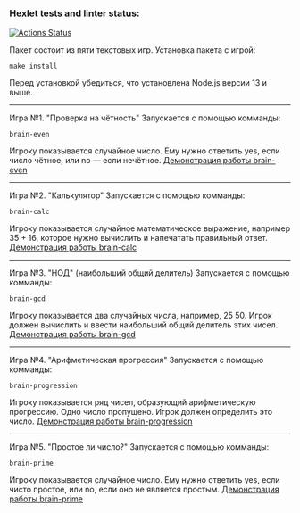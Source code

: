 ### Hexlet tests and linter status:
[![Actions Status](https://github.com/Mantik0re/frontend-project-44/workflows/hexlet-check/badge.svg)](https://github.com/Mantik0re/frontend-project-44/actions)

Пакет состоит из пяти текстовых игр.
Установка пакета с игрой:
 ```
 make install
```
 Перед установкой убедиться, что установлена Node.js версии 13 и выше.

---

Игра №1. "Проверка на чётность"
Запускается с помощью комманды: 
```
brain-even
```
Игроку показывается случайное число. Ему нужно ответить yes, если число чётное, или no — если нечётное.
[Демонстрация работы brain-even](https://asciinema.org/a/561247)

---

Игра №2. "Калькулятор"
Запускается с помощью комманды: 
```
brain-calc
```
Игроку показывается случайное математическое выражение, например 35 + 16, которое нужно вычислить и напечатать правильный ответ.
[Демонстрация работы brain-calc](https://asciinema.org/a/561249)

---

Игра №3. "НОД" (наибольший общий делитель)
Запускается с помощью комманды: 
```
brain-gcd
```
Игроку показывается два случайных числа, например, 25 50. Игрок должен вычислить и ввести наибольший общий делитель этих чисел.
[Демонстрация работы brain-gcd](https://asciinema.org/a/561257)

---

Игра №4. "Арифметическая прогрессия"
Запускается с помощью комманды: 
```
brain-progression
```
Игроку показывается ряд чисел, образующий арифметическую прогрессию. Одно число пропущено. Игрок должен определить это число.
[Демонстрация работы brain-progression](https://asciinema.org/a/561262)

---

Игра №5. "Простое ли число?"
Запускается с помощью комманды: 
```
brain-prime
```
Игроку показывается случайное число. Ему нужно ответить yes, если чисто простое, или no, если оно не является простым.
[Демонстрация работы brain-prime](https://asciinema.org/a/561263)

